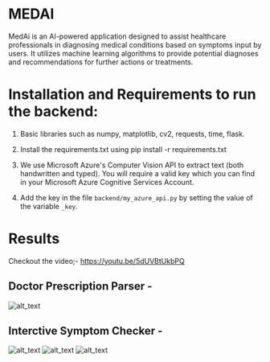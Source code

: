 # MEDAI
MedAi is an AI-powered application designed to assist healthcare professionals in diagnosing medical conditions based on symptoms input by users. It utilizes machine learning algorithms to provide potential diagnoses and recommendations for further actions or treatments.

# Installation and Requirements to run the backend:

1. Basic libraries such as numpy, matplotlib, cv2, requests, time, flask.

2. Install the requirements.txt using pip install -r requirements.txt

3. We use Microsoft Azure's Computer Vision API to extract text (both handwritten and typed). You will require a valid key which you can find in your Microsoft Azure Cognitive Services Account.

4. Add the key in the file `backend/my_azure_api.py` by setting the value of the variable `_key`. 

# Results 
Checkout the video;- https://youtu.be/5dUVBtUkbPQ 

## Doctor Prescription Parser - 
![alt_text](https://github.com/Snehal-Reddy/MedAI/blob/master/static/Screenshot%20from%202019-09-12%2022-52-18.png)

## Interctive Symptom Checker -

![alt_text](https://github.com/Snehal-Reddy/MedAI/blob/master/static/Screenshot%20from%202019-09-12%2022-23-24.png)
![alt_text](https://github.com/Snehal-Reddy/MedAI/blob/master/static/Screenshot%20from%202019-09-12%2022-27-07.png)
![alt_text](https://github.com/Snehal-Reddy/MedAI/blob/master/static/Screenshot%20from%202019-09-12%2022-27-18.png)







